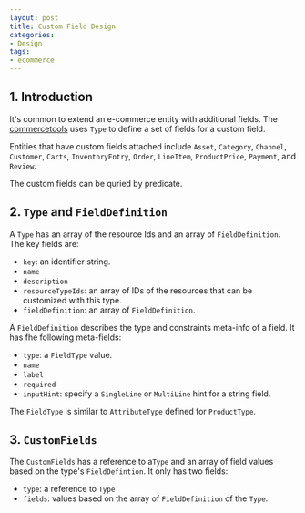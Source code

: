 ```yaml
---
layout: post
title: Custom Field Design
categories:
- Design
tags:
- ecommerce
---
```


## 1. Introduction
It's common to extend an e-commerce entity with additional fields. The [commercetools](http://dev.commercetools.com/http-api-projects-types.html) uses `Type` to define a set of fields for a custom field. 

Entities that have custom fields attached include `Asset`, `Category`, `Channel`, `Customer`, `Carts`, `InventoryEntry`, `Order`, `LineItem`, `ProductPrice`, `Payment`, and `Review`. 

The custom fields can be quried by predicate. 

## 2. `Type` and `FieldDefinition`
A `Type` has an array of the resource Ids and an array of `FieldDefinition`. The key fields are:
* `key`: an identifier string.
* `name`
* `description`
* `resourceTypeIds`: an array of IDs of the resources that can be customized with this type. 
* `fieldDefinition`: an array of `FieldDefinition`. 

A `FieldDefinition` describes the type and constraints meta-info of a field. It has fhe following meta-fields:
* `type`: a `FieldType` value.
* `name`
* `label`
* `required`
* `inputHint`: specify a `SingleLine` or `MultiLine` hint for a string field. 

The `FieldType` is similar to `AttributeType` defined for `ProductType`. 

## 3. `CustomFields`
The `CustomFields` has a reference to a`Type` and an array of field values based on the type's `FieldDefintion`.  It only has two fields: 
* `type`: a reference to `Type`
* `fields`: values based on the array of `FieldDefinition` of the `Type`. 



